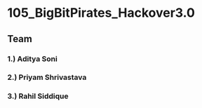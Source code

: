 # 105_BigBitPirates_Hackover3.0

## Team
### 1.) Aditya Soni
### 2.) Priyam Shrivastava
### 3.) Rahil Siddique
